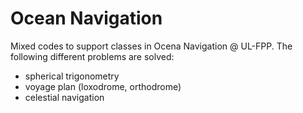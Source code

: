 # Ocean Navigation

Mixed codes to support classes in Ocena Navigation @ UL-FPP. The following different problems are solved:
<ul>
  <li>spherical trigonometry</li>
  <li>voyage plan (loxodrome, orthodrome)</li>
  <li>celestial navigation</li>
</ul>
